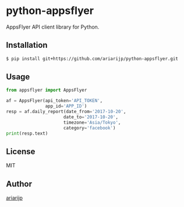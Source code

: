 # python-appsflyer

AppsFlyer API client library for Python.

## Installation

```bash
$ pip install git+https://github.com/ariarijp/python-appsflyer.git
```

## Usage

```python
from appsflyer import AppsFlyer

af = AppsFlyer(api_token='API_TOKEN',
               app_id='APP_ID')
resp = af.daily_report(date_from='2017-10-20',
                      date_to='2017-10-20',
                      timezone='Asia/Tokyo',
                      category='facebook')
print(resp.text)
```

## License

MIT

## Author

[ariarijp](https://github.com/ariarijp)
